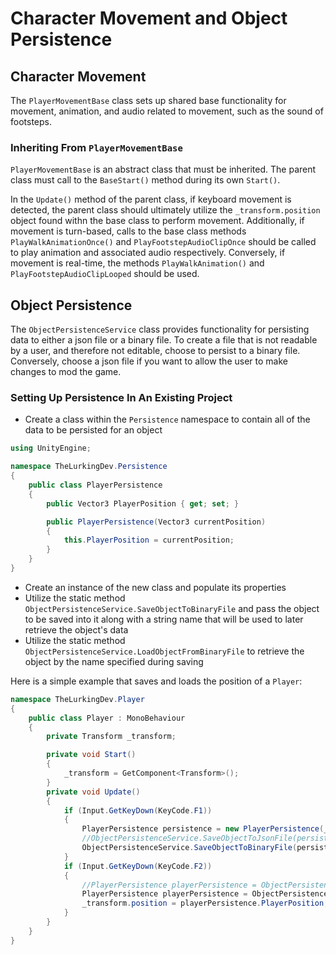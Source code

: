 # Character Movement and Object Persistence

## Character Movement
The `PlayerMovementBase` class sets up shared base functionality for movement, animation, and audio related to movement, such as the sound of footsteps. 

### Inheriting From `PlayerMovementBase`
`PlayerMovementBase` is an abstract class that must be inherited. The parent class must call to the `BaseStart()` method during its own `Start()`.

In the `Update()` method of the parent class, if keyboard movement is detected, the parent class should ultimately utilize the `_transform.position` object found withn the base class to perform movement. Additionally, if movement is turn-based, calls to the base class methods `PlayWalkAnimationOnce()` and `PlayFootstepAudioClipOnce` should be called to play animation and associated audio respectively. Conversely, if movement is real-time, the methods `PlayWalkAnimation()` and `PlayFootstepAudioClipLooped` should be used.

## Object Persistence
The `ObjectPersistenceService` class provides functionality for persisting data to either a json file or a binary file. To create a file that is not readable by a user, and therefore not editable, choose to persist to a binary file. Conversely, choose a json file if you want to allow the user to make changes to mod the game.

### Setting Up Persistence In An Existing Project
* Create a class within the `Persistence` namespace to contain all of the data to be persisted for an object

``` c#
using UnityEngine;

namespace TheLurkingDev.Persistence
{
    public class PlayerPersistence
    {
        public Vector3 PlayerPosition { get; set; }

        public PlayerPersistence(Vector3 currentPosition)
        {
            this.PlayerPosition = currentPosition;
        }
    }
}

```

* Create an instance of the new class and populate its properties
* Utilize the static method `ObjectPersistenceService.SaveObjectToBinaryFile` and pass the object to be saved into it along with a string name that will be used to later retrieve the object's data
* Utilize the static method `ObjectPersistenceService.LoadObjectFromBinaryFile` to retrieve the object by the name specified during saving

Here is a simple example that saves and loads the position of a `Player`:

``` c#
namespace TheLurkingDev.Player
{
    public class Player : MonoBehaviour
    {
        private Transform _transform;

        private void Start()
        {
            _transform = GetComponent<Transform>();
        }
        private void Update()
        {
            if (Input.GetKeyDown(KeyCode.F1))
            {
                PlayerPersistence persistence = new PlayerPersistence(_transform.position);
                //ObjectPersistenceService.SaveObjectToJsonFile(persistence, "Player");
                ObjectPersistenceService.SaveObjectToBinaryFile(persistence, "Player");
            }
            if (Input.GetKeyDown(KeyCode.F2))
            {
                //PlayerPersistence playerPersistence = ObjectPersistenceService.LoadObjectFromJsonFile<PlayerPersistence>("Player");
                PlayerPersistence playerPersistence = ObjectPersistenceService.LoadObjectFromBinaryFile<PlayerPersistence>("Player");
                _transform.position = playerPersistence.PlayerPosition;
            }
        }
    }
}
```


